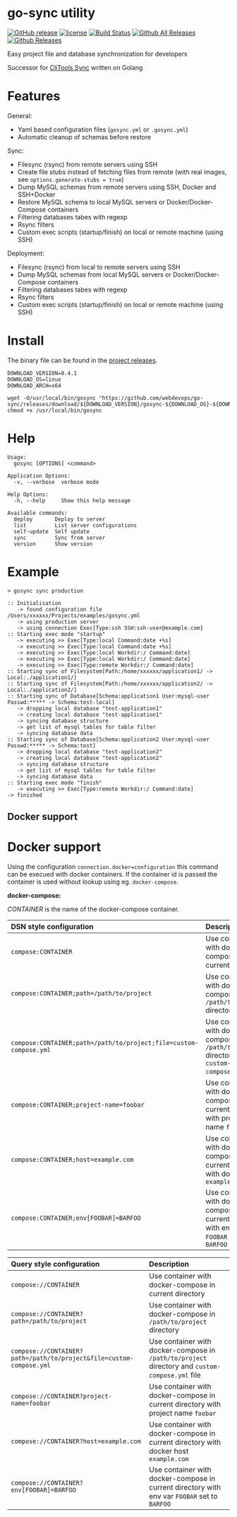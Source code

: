 # go-sync utility

[![GitHub release](https://img.shields.io/github/release/webdevops/go-sync.svg)](https://github.com/webdevops/go-sync/releases)
[![license](https://img.shields.io/github/license/webdevops/go-sync.svg)](https://github.com/webdevops/go-sync/blob/master/LICENSE)
[![Build Status](https://travis-ci.org/webdevops/go-sync.svg?branch=master)](https://travis-ci.org/webdevops/go-sync)
[![Github All Releases](https://img.shields.io/github/downloads/webdevops/go-sync/total.svg)]()
[![Github Releases](https://img.shields.io/github/downloads/webdevops/go-sync/latest/total.svg)]()

Easy project file and database synchronization for developers

Successor for [CliTools Sync](https://github.com/webdevops/clitools) written on Golang

Features
========

General:
- Yaml based configuration files (`gosync.yml` or `.gosync.yml`)
- Automatic cleanup of schemas before restore

Sync:
- Filesync (rsync) from remote servers using SSH
- Create file stubs instead of fetching files from remote (with real images, see ``options.generate-stubs = true``)
- Dump MySQL schemas from remote servers using SSH, Docker and SSH+Docker
- Restore MySQL schema to local MySQL servers or Docker/Docker-Compose containers
- Filtering databases tabes with regexp
- Rsync filters
- Custom exec scripts (startup/finish) on local or remote machine (using SSH)

Deployment:
- Filesync (rsync) from local to remote servers using SSH
- Dump MySQL schemas from local MySQL servers or Docker/Docker-Compose containers
- Filtering databases tabes with regexp
- Rsync filters
- Custom exec scripts (startup/finish) on local or remote machine (using SSH)

Install
=======

The binary file can be found in the [project releases](https://github.com/webdevops/go-sync/releases).

```
DOWNLOAD_VERSION=0.4.1
DOWNLOAD_OS=linux
DOWNLOAD_ARCH=x64

wget -O/usr/local/bin/gosync "https://github.com/webdevops/go-sync/releases/download/${DOWNLOAD_VERSION}/gosync-${DOWNLOAD_OS}-${DOWNLOAD_ARCH}"
chmod +x /usr/local/bin/gosync
```

Help
====

```
Usage:
  gosync [OPTIONS] <command>

Application Options:
  -v, --verbose  verbose mode

Help Options:
  -h, --help     Show this help message

Available commands:
  deploy       Deploy to server
  list         List server configurations
  self-update  Self update
  sync         Sync from server
  version      Show version

```

Example
=======

```
> gosync sync production

:: Initialisation
   -> found configuration file /Users/xxxxxx/Projects/examples/gosync.yml
   -> using production server
   -> using connection Exec[Type:ssh SSH:ssh-user@example.com]
:: Starting exec mode "startup"
   -> executing >> Exec[Type:local Command:date +%s]
   -> executing >> Exec[Type:local Command:date +%s]
   -> executing >> Exec[Type:local Workdir:/ Command:date]
   -> executing >> Exec[Type:local Workdir:/ Command:date]
   -> executing >> Exec[Type:remote Workdir:/ Command:date]
:: Starting sync of Filesystem[Path:/home/xxxxxx/application1/ -> Local:./application1/]
:: Starting sync of Filesystem[Path:/home/xxxxxx/application2/ -> Local:./application2/]
:: Starting sync of Database[Schema:application1 User:mysql-user Passwd:***** -> Schema:test-local]
   -> dropping local database "test-application1"
   -> creating local database "test-application1"
   -> syncing database structure
   -> get list of mysql tables for table filter
   -> syncing database data
:: Starting sync of Database[Schema:application2 User:mysql-user Passwd:***** -> Schema:test]
   -> dropping local database "test-application2"
   -> creating local database "test-application2"
   -> syncing database structure
   -> get list of mysql tables for table filter
   -> syncing database data
:: Starting exec mode "finish"
   -> executing >> Exec[Type:remote Workdir:/ Command:date]
-> finished
```

## Docker support

Docker support
==============

Using the configuration ``connection.docker=configuration`` this command can be
execued with docker containers. If the container id is passed the
container is used without lookup using eg. `docker-compose`.

**docker-compose:**

*CONTAINER* is the name of the docker-compose container.

| DSN style configuration                                             | Description                                                                                     |
|:--------------------------------------------------------------------|:------------------------------------------------------------------------------------------------|
| ``compose:CONTAINER``                                               | Use container with docker-compose in current directory                                          |
| ``compose:CONTAINER;path=/path/to/project``                         | Use container with docker-compose in `/path/to/project` directory                               |
| ``compose:CONTAINER;path=/path/to/project;file=custom-compose.yml`` | Use container with docker-compose in `/path/to/project` directory and `custom-compose.yml` file |
| ``compose:CONTAINER;project-name=foobar``                           | Use container with docker-compose in current directory with project name `foobar`               |
| ``compose:CONTAINER;host=example.com``                              | Use container with docker-compose in current directory with docker host `example.com`           |
| ``compose:CONTAINER;env[FOOBAR]=BARFOO``                            | Use container with docker-compose in current directory with env var `FOOBAR` set to `BARFOO`    |

| Query style configuration                                             | Description                                                                                     |
|:----------------------------------------------------------------------|:------------------------------------------------------------------------------------------------|
| ``compose://CONTAINER``                                               | Use container with docker-compose in current directory                                          |
| ``compose://CONTAINER?path=/path/to/project``                         | Use container with docker-compose in `/path/to/project` directory                               |
| ``compose://CONTAINER?path=/path/to/project&file=custom-compose.yml`` | Use container with docker-compose in `/path/to/project` directory and `custom-compose.yml` file |
| ``compose://CONTAINER?project-name=foobar``                           | Use container with docker-compose in current directory with project name `foobar`               |
| ``compose://CONTAINER?host=example.com``                              | Use container with docker-compose in current directory with docker host `example.com`           |
| ``compose://CONTAINER?env[FOOBAR]=BARFOO``                            | Use container with docker-compose in current directory with env var `FOOBAR` set to `BARFOO`    |
